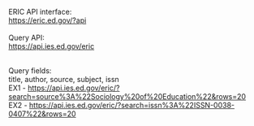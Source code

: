 ERIC API interface: <br>
https://eric.ed.gov/?api <br><br>
Query API: <br>
https://api.ies.ed.gov/eric <br><br>

Query fields: <br>
title, author, source, subject, issn <br>
EX1 - https://api.ies.ed.gov/eric/?search=source%3A%22Sociology%20of%20Education%22&rows=20 <br>
EX2 - https://api.ies.ed.gov/eric/?search=issn%3A%22ISSN-0038-0407%22&rows=20
